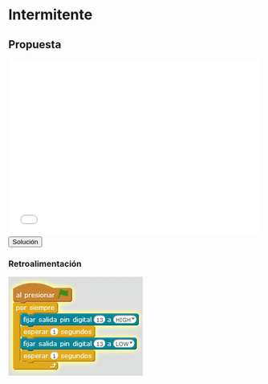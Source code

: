 
# Intermitente

## Propuesta

<iframe width="100%" height="350" src="//www.youtube.com/embed/jxszyuTrRF8" frameborder="0"></iframe>

<script type="text/javascript">var feedback4_93text = "Solución";</script><input type="button" name="toggle-feedback-4_93" value="Solución" class="feedbackbutton" onclick="$exe.toggleFeedback(this,false);return false" />

### Retroalimentación

<img src="img/ledintermitente.png" height="197" />

